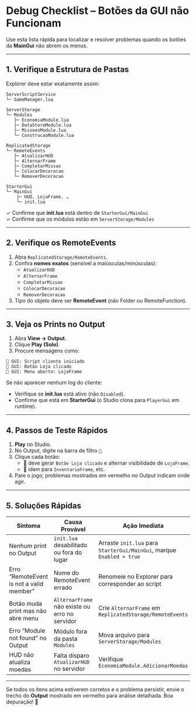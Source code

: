 # Debug Checklist – Botões da GUI não Funcionam

Use esta lista rápida para localizar e resolver problemas quando os botões da **MainGui** não abrem os menus.

---

## 1. Verifique a Estrutura de Pastas

Explorer deve estar exatamente assim:

```
ServerScriptService
└─ GameManager.lua

ServerStorage
└─ Modules
   ├─ EconomiaModule.lua
   ├─ DataStoreModule.lua
   ├─ MissoesModule.lua
   └─ ConstrucaoModule.lua

ReplicatedStorage
└─ RemoteEvents
   ├─ AtualizarHUD
   ├─ AlternarFrame
   ├─ CompletarMissao
   ├─ ColocarDecoracao
   └─ RemoverDecoracao

StarterGui
└─ MainGui
    ├─ HUD, LojaFrame, …
    └─ init.lua
```

✓  Confirme que **init.lua** está dentro de `StarterGui/MainGui`  
✓  Confirme que os módulos estão em `ServerStorage/Modules`

---

## 2. Verifique os RemoteEvents

1. Abra `ReplicatedStorage/RemoteEvents`.
2. Confira **nomes exatos** (sensível a maiúsculas/minúsculas):
   - `AtualizarHUD`
   - `AlternarFrame`
   - `CompletarMissao`
   - `ColocarDecoracao`
   - `RemoverDecoracao`
3. Tipo do objeto deve ser **RemoteEvent** (não Folder ou RemoteFunction).

---

## 3. Veja os Prints no Output

1. Abra **View → Output**.
2. Clique **Play (Solo)**.
3. Procure mensagens como:

```
📱 GUI: Script cliente iniciado
📱 GUI: Botão Loja clicado
📱 GUI: Menu aberto: LojaFrame
```

Se não aparecer nenhum log do cliente:

- Verifique se **init.lua** está ativo (não `Disabled`).
- Confirme que está em **StarterGui** (o Studio clona para `PlayerGui` em runtime).

---

## 4. Passos de Teste Rápidos

1. **Play** no Studio.
2. No Output, digite na barra de filtro `📱`.
3. Clique cada botão:
   - 🛒 deve gerar `Botão Loja clicado` e alternar visibilidade de `LojaFrame`.
   - 🎒 idem para `InventarioFrame`, etc.
4. Pare o jogo; problemas mostrados em vermelho no Output indicam onde agir.

---

## 5. Soluções Rápidas

| Sintoma | Causa Provável | Ação Imediata |
|---------|----------------|---------------|
| Nenhum print no Output | `init.lua` desabilitado ou fora do lugar | Arraste `init.lua` para `StarterGui/MainGui`, marque `Enabled = true` |
| Erro “RemoteEvent is not a valid member” | Nome do RemoteEvent errado | Renomeie no Explorer para corresponder ao script |
| Botão muda print mas não abre menu | `AlternarFrame` não existe ou erro no servidor | Crie `AlternarFrame` em `ReplicatedStorage/RemoteEvents` |
| Erro “Module not found” no Output | Módulo fora da pasta `Modules` | Mova arquivo para `ServerStorage/Modules` |
| HUD não atualiza moedas | Falta disparo `AtualizarHUD` no servidor | Verifique `EconomiaModule.AdicionarMoedas` |

---

Se todos os itens acima estiverem corretos e o problema persistir, envie o trecho do **Output** mostrado em vermelho para análise detalhada. Boa depuração! 🚀

